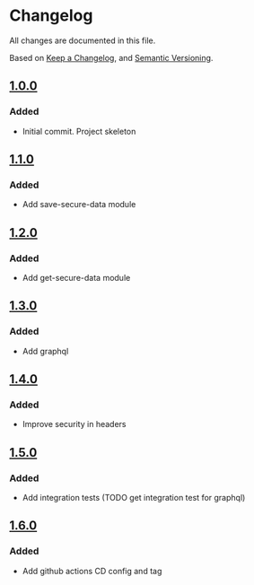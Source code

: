 # Changelog
All changes are documented in this file.

Based on [Keep a Changelog](https://keepachangelog.com/en/1.0.0/),
and [Semantic Versioning](https://semver.org/spec/v2.0.0.html).

## [1.0.0](https://github.com/rubenlupi/secure-data/releases/tag/1.0.0)
### Added
 - Initial commit. Project skeleton

## [1.1.0](https://github.com/rubenlupi/secure-data/releases/tag/1.1.0)
### Added
 - Add save-secure-data module

## [1.2.0](https://github.com/rubenlupi/secure-data/releases/tag/1.2.0)
### Added
 - Add get-secure-data module

## [1.3.0](https://github.com/rubenlupi/secure-data/releases/tag/1.3.0)
### Added
 - Add graphql

## [1.4.0](https://github.com/rubenlupi/secure-data/releases/tag/1.4.0)
### Added
 - Improve security in headers

## [1.5.0](https://github.com/rubenlupi/secure-data/releases/tag/1.5.0)
### Added
 - Add integration tests (TODO get integration test for graphql)

## [1.6.0](https://github.com/rubenlupi/secure-data/releases/tag/1.6.0)
### Added
 - Add github actions CD config and tag